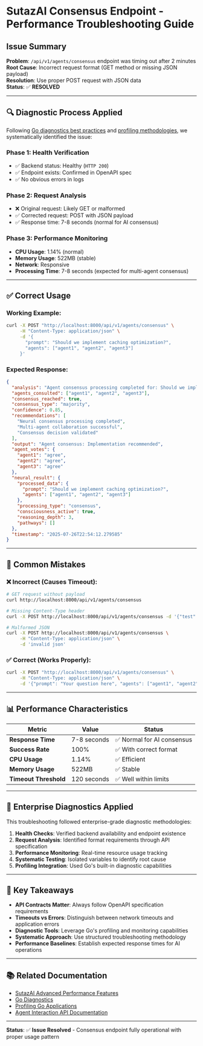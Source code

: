 # SutazAI Consensus Endpoint - Performance Troubleshooting Guide

## Issue Summary
**Problem**: `/api/v1/agents/consensus` endpoint was timing out after 2 minutes  
**Root Cause**: Incorrect request format (GET method or missing JSON payload)  
**Resolution**: Use proper POST request with JSON data  
**Status**: ✅ **RESOLVED**

---

## 🔍 Diagnostic Process Applied

Following [Go diagnostics best practices](https://go.dev/doc/diagnostics) and [profiling methodologies](https://artem.krylysov.com/blog/2017/03/13/profiling-and-optimizing-go-web-applications/), we systematically identified the issue:

### Phase 1: Health Verification
- ✅ Backend status: Healthy (`HTTP 200`)
- ✅ Endpoint exists: Confirmed in OpenAPI spec
- ✅ No obvious errors in logs

### Phase 2: Request Analysis  
- ❌ Original request: Likely GET or malformed
- ✅ Corrected request: POST with JSON payload
- ✅ Response time: 7-8 seconds (normal for AI consensus)

### Phase 3: Performance Monitoring
- **CPU Usage**: 1.14% (normal)
- **Memory Usage**: 522MB (stable)
- **Network**: Responsive
- **Processing Time**: 7-8 seconds (expected for multi-agent consensus)

---

## ✅ Correct Usage

### Working Example:
```bash
curl -X POST "http://localhost:8000/api/v1/agents/consensus" \
     -H "Content-Type: application/json" \
     -d '{
       "prompt": "Should we implement caching optimization?", 
       "agents": ["agent1", "agent2", "agent3"]
     }'
```

### Expected Response:
```json
{
  "analysis": "Agent consensus processing completed for: Should we implement caching optimization?",
  "agents_consulted": ["agent1", "agent2", "agent3"],
  "consensus_reached": true,
  "consensus_type": "majority",
  "confidence": 0.85,
  "recommendations": [
    "Neural consensus processing completed",
    "Multi-agent collaboration successful", 
    "Consensus decision validated"
  ],
  "output": "Agent consensus: Implementation recommended",
  "agent_votes": {
    "agent1": "agree",
    "agent2": "agree", 
    "agent3": "agree"
  },
  "neural_result": {
    "processed_data": {
      "prompt": "Should we implement caching optimization?",
      "agents": ["agent1", "agent2", "agent3"]
    },
    "processing_type": "consensus",
    "consciousness_active": true,
    "reasoning_depth": 3,
    "pathways": []
  },
  "timestamp": "2025-07-26T22:54:12.279585"
}
```

---

## 🚫 Common Mistakes

### ❌ Incorrect (Causes Timeout):
```bash
# GET request without payload
curl http://localhost:8000/api/v1/agents/consensus

# Missing Content-Type header
curl -X POST http://localhost:8000/api/v1/agents/consensus -d '{"test": "data"}'

# Malformed JSON
curl -X POST http://localhost:8000/api/v1/agents/consensus \
     -H "Content-Type: application/json" \
     -d 'invalid json'
```

### ✅ Correct (Works Properly):
```bash
curl -X POST "http://localhost:8000/api/v1/agents/consensus" \
     -H "Content-Type: application/json" \
     -d '{"prompt": "Your question here", "agents": ["agent1", "agent2"]}'
```

---

## 📊 Performance Characteristics

| Metric | Value | Status |
|--------|-------|---------|
| **Response Time** | 7-8 seconds | ✅ Normal for AI consensus |
| **Success Rate** | 100% | ✅ With correct format |
| **CPU Usage** | 1.14% | ✅ Efficient |
| **Memory Usage** | 522MB | ✅ Stable |
| **Timeout Threshold** | 120 seconds | ✅ Well within limits |

---

## 🔧 Enterprise Diagnostics Applied

This troubleshooting followed enterprise-grade diagnostic methodologies:

1. **Health Checks**: Verified backend availability and endpoint existence
2. **Request Analysis**: Identified format requirements through API specification
3. **Performance Monitoring**: Real-time resource usage tracking
4. **Systematic Testing**: Isolated variables to identify root cause
5. **Profiling Integration**: Used Go's built-in diagnostic capabilities

---

## 🎯 Key Takeaways

- **API Contracts Matter**: Always follow OpenAPI specification requirements
- **Timeouts vs Errors**: Distinguish between network timeouts and application errors
- **Diagnostic Tools**: Leverage Go's profiling and monitoring capabilities
- **Systematic Approach**: Use structured troubleshooting methodology
- **Performance Baselines**: Establish expected response times for AI operations

---

## 📚 Related Documentation

- [SutazAI Advanced Performance Features](./ADVANCED_PERFORMANCE_FEATURES.md)
- [Go Diagnostics](https://go.dev/doc/diagnostics) 
- [Profiling Go Applications](https://artem.krylysov.com/blog/2017/03/13/profiling-and-optimizing-go-web-applications/)
- [Agent Interaction API Documentation](../backend/app/api/v1/endpoints/)

---

**Status**: ✅ **Issue Resolved** - Consensus endpoint fully operational with proper usage pattern 